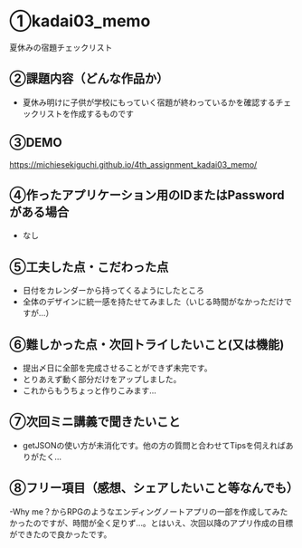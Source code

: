 # ①kadai03_memo

夏休みの宿題チェックリスト

## ②課題内容（どんな作品か）

- 夏休み明けに子供が学校にもっていく宿題が終わっているかを確認するチェックリストを作成するものです

## ③DEMO

https://michiesekiguchi.github.io/4th_assignment_kadai03_memo/

## ④作ったアプリケーション用のIDまたはPasswordがある場合

- なし

## ⑤工夫した点・こだわった点

- 日付をカレンダーから持ってくるようにしたところ
- 全体のデザインに統一感を持たせてみました（いじる時間がなかっただけですが…）

## ⑥難しかった点・次回トライしたいこと(又は機能)

- 提出〆日に全部を完成させることができず未完です。
- とりあえず動く部分だけをアップしました。
- これからもうちょっと作りこみます…

## ⑦次回ミニ講義で聞きたいこと

- getJSONの使い方が未消化です。他の方の質問と合わせてTipsを伺えればありがたく…

## ⑧フリー項目（感想、シェアしたいこと等なんでも）

-Why me？からRPGのようなエンディングノートアプリの一部を作成してみたかったのですが、時間が全く足りず…。とはいえ、次回以降のアプリ作成の目標ができたので良かったです。

